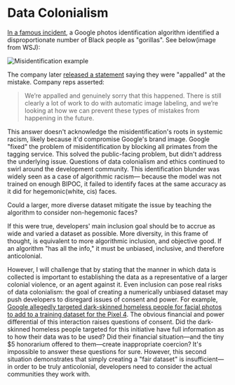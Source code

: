 # Data Colonialism

[In a famous incident](https://www.theverge.com/2018/1/12/16882408/google-racist-gorillas-photo-recognition-algorithm-ai), a Google photos identification algorithm identified a disproportionate number of Black people as "gorillas". See below(image from WSJ):

![Misidentification example](https://i.dailymail.co.uk/i/pix/2015/07/01/13/2A23A22200000578-0-image-a-54_1435753933706.jpg)

The company later [released a statement](https://www.businessinsider.com/google-tags-black-people-as-gorillas-2015-7) saying they were "appalled" at the mistake. Company reps asserted:

> We’re appalled and genuinely sorry that this happened. There is still clearly a lot of work to do with automatic image labeling, and we’re looking at how we can prevent these types of mistakes from happening in the future.

This answer doesn't acknowledge the misidentification's roots in systemic racism, likely because it'd compromise Google's brand image. Google "fixed" the problem of misidentification by blocking all primates from the tagging service. This solved the public-facing problem, but didn't address the underlying issue. Questions of data colonialism and ethics continued to swirl around the development community. This identification blunder was widely seen as a case of algorithmic racism— because the model was not trained on enough BIPOC, it failed to identify faces at the same accuracy as it did for hegemonic(white, cis) faces.

Could a larger, more diverse dataset mitigate the issue by teaching the algorithm to consider non-hegemonic faces?

If this were true, developers' main inclusion goal should be to accrue as wide and varied a dataset as possible. More diversity, in this frame of thought, is equivalent to more algorithmic inclusion, and objective good. If an algorithm "has all the info," it must be unbiased, inclusive, and therefore anticolonial.

However, I will challenge that by stating that the manner in which data is collected is important to establishing the data as a representative of a larger colonial violence, or an agent against it. Even inclusion can pose real risks of data colonialism: the goal of creating a numerically unbiased dataset may push developers to disregard issues of consent and power. For example, [Google allegedly targeted dark-skinned homeless people for facial photos to add to a training dataset for the Pixel 4](https://www.insider.com/google-allegedly-targeted-face-scans-of-dark-skinned-homeless-people-2019-10). The obvious financial and power differential of this interaction raises questions of consent. Did the dark-skinned homeless people targeted for this initiative have full information as to how their data was to be used? Did their financial situation—and the tiny $5 honorarium offered to them—create inappropriate coercion? It's impossible to answer these questions for sure. However, this second situation demonstrates that simply creating a "fair dataset" is insufficient— in order to be truly anticolonial, developers need to consider the actual communities they work with.

